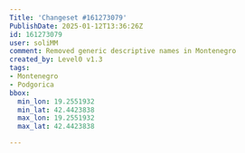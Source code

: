 ```yaml
---
Title: 'Changeset #161273079'
PublishDate: 2025-01-12T13:36:26Z
id: 161273079
user: soliMM
comment: Removed generic descriptive names in Montenegro
created_by: Level0 v1.3
tags:
- Montenegro
- Podgorica
bbox:
  min_lon: 19.2551932
  min_lat: 42.4423838
  max_lon: 19.2551932
  max_lat: 42.4423838

---
```

